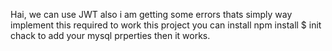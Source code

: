 Hai,
    we can use JWT also i am getting some errors thats simply way implement this  required to work  this project you can install npm install $ init chack to add your mysql prperties then it works.
